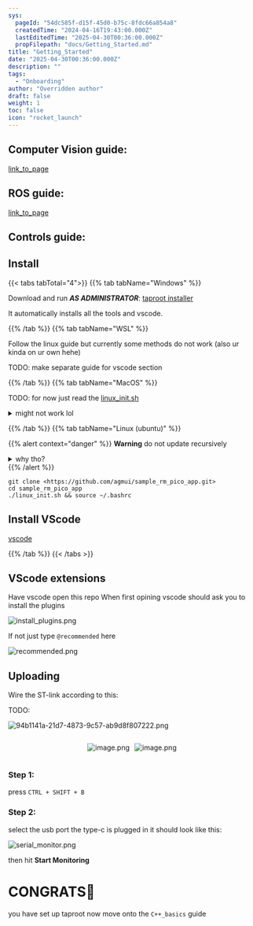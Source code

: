 ```yaml
---
sys:
  pageId: "54dc585f-d15f-45d0-b75c-8fdc66a854a8"
  createdTime: "2024-04-16T19:43:00.000Z"
  lastEditedTime: "2025-04-30T00:36:00.000Z"
  propFilepath: "docs/Getting_Started.md"
title: "Getting_Started"
date: "2025-04-30T00:36:00.000Z"
description: ""
tags:
  - "Onboarding"
author: "Overridden author"
draft: false
weight: 1
toc: false
icon: "rocket_launch"
---
```


## Computer Vision guide:

[link_to_page](86d45bc0-388b-4d26-8848-44f255f73d0e)

## ROS guide:

[link_to_page](3c76c1de-ec8f-46d6-8b0a-294005edc2d5)

## Controls guide:

## Install

{{< tabs tabTotal="4">}}
{{% tab tabName="Windows" %}}

Download and run _**AS ADMINISTRATOR**_: [taproot installer](https://github.com/Thornbots/TeachingFreshies/releases/tag/1.0)

It automatically installs all the tools and vscode.

{{% /tab %}}
{{% tab tabName="WSL" %}}

Follow the linux guide but currently some methods do not work (also ur kinda on ur own hehe)

TODO: make separate guide for vscode section

{{% /tab %}}
{{% tab tabName="MacOS" %}}

TODO: for now just read the [linux_init.sh](https://github.com/agmui/sample_rm_pico_app/blob/main/linux_init.sh)

<details>
<summary>might not work lol</summary>

`brew install libusb pkg-config`

Next install: [vscode](https://code.visualstudio.com/Download)

</details>

{{% /tab %}}
{{% tab tabName="Linux (ubuntu)" %}}

{{% alert context="danger" %}}
**Warning** do not update recursively
<details>
<summary>why tho?</summary>
There are some submodules that may go on for a while (like tinyusb) and I highly
recommend you don't need to get them.
If you want to see what submodules I update just look in `linux_init.sh`
</details>
{{% /alert %}}

```shell
git clone <https://github.com/agmui/sample_rm_pico_app.git>
cd sample_rm_pico_app
./linux_init.sh && source ~/.bashrc
```

## Install VScode

[vscode](https://code.visualstudio.com/Download)

{{% /tab %}}
{{< /tabs >}}

## VScode extensions

Have vscode open this repo
When first opining vscode should ask you to install the plugins

![install_plugins.png](https://prod-files-secure.s3.us-west-2.amazonaws.com/d518164a-d88e-44d1-a4ee-3adb3bd8bce0/89bd30f0-1825-4e77-867b-0a41ce370880/install_plugins.png?X-Amz-Algorithm=AWS4-HMAC-SHA256&X-Amz-Content-Sha256=UNSIGNED-PAYLOAD&X-Amz-Credential=ASIAZI2LB466QTSBK2L7%2F20250803%2Fus-west-2%2Fs3%2Faws4_request&X-Amz-Date=20250803T110728Z&X-Amz-Expires=3600&X-Amz-Security-Token=IQoJb3JpZ2luX2VjEPH%2F%2F%2F%2F%2F%2F%2F%2F%2F%2FwEaCXVzLXdlc3QtMiJHMEUCIDR%2F%2FLSriRXf%2B2BOVaw2CxVxCBK0TL74e2YIF5zSnXnmAiEArvT6zHFnSTAL06%2BH3g2mECt72ppw1uygXbuK6cTCKn8q%2FwMIKhAAGgw2Mzc0MjMxODM4MDUiDFmhMU%2FphVTtGT1efircA7zA%2B99H6mbZ62mJId%2BlRj3PaJ674Z2%2FmPyl3ZsePatLUbcQc8QkwiUB6qrX2EOKsGlfLZGbU7uAqrlIXd3KbGjkwJ3d3oSDYXonjcDi0pc6infyGXY%2BLEbFGd4idEzcxbFJE9oV%2BLOuTwkehA0kK21WiThRbQrlhEIzI3t%2FhDEBorNe6rju35bJwZxuiDYh7k0mXY9a1dVrYDBef6R4p%2FdbpGKOrMxo6pAbON%2BGx1fypCdp525UYUPFpGjYxdfd5n8kOuDDlDN9XCoCcDLlrhatY7ahkyIq01RsZSONY5kO0U8hqn5BTYHEQ9j04WnZyuBuJMd2JhzJo%2FZ9b%2F0smMx3ExV%2B3gxlJozf7nLI9jnhNWDiYuaKr1oIrjUj28PamskuAQ4kEoeG8QG4sUGd9tRV37O0LaPReBrl4EwYo%2FLBgjakUtswTmD5Hq%2FxDY46DCgxYhaixPQcRUkpHMTJ7%2BGaX77joiGJk%2B%2BkCw6m%2BtUoproqk9rQYEgVnMHCg1TD6y3MSmluCVAaYbYAejb12IOImfs1YzUKfSLv%2F9W3OY9XX1BfTHvIuIXUYx8xcwybU2ljqRy6%2BwJ4EptAOCJQ5AA%2BWLmvm%2BQK9Te5i49y6GgOGSgG2uXDCvEu1VYkMNDEvMQGOqUBf1PLJscRaEZftHJkoILSGrZs0LMarEQxKVopVMj6xZBFLXPe7tXfG96eK71ghrSmuy9Puu4tEsGeMpv3P5gaAZbq5ioX9BEToInUYKmLEjsKTLYnA47645VvY0YEX7siqrqsW3h9YyBcHmGUEQ%2BxEuDqmfXm6hBHWyik5X%2Bikha26RGPAitXmCUkbUXaAK1nEKu5eP2zl%2BmAgGl2adZAnZKQqYdy&X-Amz-Signature=e5a9387f1c30149c6017ac602f4cf3208c97fd79791dde49df5f800d0bffd238&X-Amz-SignedHeaders=host&x-amz-checksum-mode=ENABLED&x-id=GetObject)

If not just type `@recommended` here  

![recommended.png](https://prod-files-secure.s3.us-west-2.amazonaws.com/d518164a-d88e-44d1-a4ee-3adb3bd8bce0/61e661e9-5d85-4dfc-be0d-8d2097a5e793/recommended.png?X-Amz-Algorithm=AWS4-HMAC-SHA256&X-Amz-Content-Sha256=UNSIGNED-PAYLOAD&X-Amz-Credential=ASIAZI2LB466QTSBK2L7%2F20250803%2Fus-west-2%2Fs3%2Faws4_request&X-Amz-Date=20250803T110728Z&X-Amz-Expires=3600&X-Amz-Security-Token=IQoJb3JpZ2luX2VjEPH%2F%2F%2F%2F%2F%2F%2F%2F%2F%2FwEaCXVzLXdlc3QtMiJHMEUCIDR%2F%2FLSriRXf%2B2BOVaw2CxVxCBK0TL74e2YIF5zSnXnmAiEArvT6zHFnSTAL06%2BH3g2mECt72ppw1uygXbuK6cTCKn8q%2FwMIKhAAGgw2Mzc0MjMxODM4MDUiDFmhMU%2FphVTtGT1efircA7zA%2B99H6mbZ62mJId%2BlRj3PaJ674Z2%2FmPyl3ZsePatLUbcQc8QkwiUB6qrX2EOKsGlfLZGbU7uAqrlIXd3KbGjkwJ3d3oSDYXonjcDi0pc6infyGXY%2BLEbFGd4idEzcxbFJE9oV%2BLOuTwkehA0kK21WiThRbQrlhEIzI3t%2FhDEBorNe6rju35bJwZxuiDYh7k0mXY9a1dVrYDBef6R4p%2FdbpGKOrMxo6pAbON%2BGx1fypCdp525UYUPFpGjYxdfd5n8kOuDDlDN9XCoCcDLlrhatY7ahkyIq01RsZSONY5kO0U8hqn5BTYHEQ9j04WnZyuBuJMd2JhzJo%2FZ9b%2F0smMx3ExV%2B3gxlJozf7nLI9jnhNWDiYuaKr1oIrjUj28PamskuAQ4kEoeG8QG4sUGd9tRV37O0LaPReBrl4EwYo%2FLBgjakUtswTmD5Hq%2FxDY46DCgxYhaixPQcRUkpHMTJ7%2BGaX77joiGJk%2B%2BkCw6m%2BtUoproqk9rQYEgVnMHCg1TD6y3MSmluCVAaYbYAejb12IOImfs1YzUKfSLv%2F9W3OY9XX1BfTHvIuIXUYx8xcwybU2ljqRy6%2BwJ4EptAOCJQ5AA%2BWLmvm%2BQK9Te5i49y6GgOGSgG2uXDCvEu1VYkMNDEvMQGOqUBf1PLJscRaEZftHJkoILSGrZs0LMarEQxKVopVMj6xZBFLXPe7tXfG96eK71ghrSmuy9Puu4tEsGeMpv3P5gaAZbq5ioX9BEToInUYKmLEjsKTLYnA47645VvY0YEX7siqrqsW3h9YyBcHmGUEQ%2BxEuDqmfXm6hBHWyik5X%2Bikha26RGPAitXmCUkbUXaAK1nEKu5eP2zl%2BmAgGl2adZAnZKQqYdy&X-Amz-Signature=a2cc11f8d065629fd58f85e83f0fdc65b951e2669d0752379aa101a36377e722&X-Amz-SignedHeaders=host&x-amz-checksum-mode=ENABLED&x-id=GetObject)

## Uploading

Wire the ST-link according to this:

TODO:

![94b1141a-21d7-4873-9c57-ab9d8f807222.png](https://prod-files-secure.s3.us-west-2.amazonaws.com/d518164a-d88e-44d1-a4ee-3adb3bd8bce0/e5fad17d-ab82-4300-9f4c-505ab4b1202c/94b1141a-21d7-4873-9c57-ab9d8f807222.png?X-Amz-Algorithm=AWS4-HMAC-SHA256&X-Amz-Content-Sha256=UNSIGNED-PAYLOAD&X-Amz-Credential=ASIAZI2LB466QTSBK2L7%2F20250803%2Fus-west-2%2Fs3%2Faws4_request&X-Amz-Date=20250803T110728Z&X-Amz-Expires=3600&X-Amz-Security-Token=IQoJb3JpZ2luX2VjEPH%2F%2F%2F%2F%2F%2F%2F%2F%2F%2FwEaCXVzLXdlc3QtMiJHMEUCIDR%2F%2FLSriRXf%2B2BOVaw2CxVxCBK0TL74e2YIF5zSnXnmAiEArvT6zHFnSTAL06%2BH3g2mECt72ppw1uygXbuK6cTCKn8q%2FwMIKhAAGgw2Mzc0MjMxODM4MDUiDFmhMU%2FphVTtGT1efircA7zA%2B99H6mbZ62mJId%2BlRj3PaJ674Z2%2FmPyl3ZsePatLUbcQc8QkwiUB6qrX2EOKsGlfLZGbU7uAqrlIXd3KbGjkwJ3d3oSDYXonjcDi0pc6infyGXY%2BLEbFGd4idEzcxbFJE9oV%2BLOuTwkehA0kK21WiThRbQrlhEIzI3t%2FhDEBorNe6rju35bJwZxuiDYh7k0mXY9a1dVrYDBef6R4p%2FdbpGKOrMxo6pAbON%2BGx1fypCdp525UYUPFpGjYxdfd5n8kOuDDlDN9XCoCcDLlrhatY7ahkyIq01RsZSONY5kO0U8hqn5BTYHEQ9j04WnZyuBuJMd2JhzJo%2FZ9b%2F0smMx3ExV%2B3gxlJozf7nLI9jnhNWDiYuaKr1oIrjUj28PamskuAQ4kEoeG8QG4sUGd9tRV37O0LaPReBrl4EwYo%2FLBgjakUtswTmD5Hq%2FxDY46DCgxYhaixPQcRUkpHMTJ7%2BGaX77joiGJk%2B%2BkCw6m%2BtUoproqk9rQYEgVnMHCg1TD6y3MSmluCVAaYbYAejb12IOImfs1YzUKfSLv%2F9W3OY9XX1BfTHvIuIXUYx8xcwybU2ljqRy6%2BwJ4EptAOCJQ5AA%2BWLmvm%2BQK9Te5i49y6GgOGSgG2uXDCvEu1VYkMNDEvMQGOqUBf1PLJscRaEZftHJkoILSGrZs0LMarEQxKVopVMj6xZBFLXPe7tXfG96eK71ghrSmuy9Puu4tEsGeMpv3P5gaAZbq5ioX9BEToInUYKmLEjsKTLYnA47645VvY0YEX7siqrqsW3h9YyBcHmGUEQ%2BxEuDqmfXm6hBHWyik5X%2Bikha26RGPAitXmCUkbUXaAK1nEKu5eP2zl%2BmAgGl2adZAnZKQqYdy&X-Amz-Signature=442bf60a612a9f47878cd05ce9eff3c760e61159378c7733a1bbb5708e2f40d2&X-Amz-SignedHeaders=host&x-amz-checksum-mode=ENABLED&x-id=GetObject)

<div style="display: flex;flex-direction: row; column-gap:10px; max-width: 630px;justify-content: center;">
<div>

![image.png](https://prod-files-secure.s3.us-west-2.amazonaws.com/d518164a-d88e-44d1-a4ee-3adb3bd8bce0/210ecb78-1116-4d7b-b9b7-2292f66fa2c2/image.png?X-Amz-Algorithm=AWS4-HMAC-SHA256&X-Amz-Content-Sha256=UNSIGNED-PAYLOAD&X-Amz-Credential=ASIAZI2LB466WD4GFVDM%2F20250803%2Fus-west-2%2Fs3%2Faws4_request&X-Amz-Date=20250803T110730Z&X-Amz-Expires=3600&X-Amz-Security-Token=IQoJb3JpZ2luX2VjEPH%2F%2F%2F%2F%2F%2F%2F%2F%2F%2FwEaCXVzLXdlc3QtMiJHMEUCIH%2FRqawENgSkHGe75YOXfFZikdaniMK0rPtOPtHjCn15AiEAyXYrOkqipBZoUmE8WJQUa97jQrokRscRANOp2I2382wq%2FwMIKRAAGgw2Mzc0MjMxODM4MDUiDDaMkIXcWEojn%2BSGXSrcA6T7cA4da%2FMroK6SsiH1Jy8GBvq3Tgsqzx6vWoBQp6JvSNEm%2BnEpsE9yG8JQDe2xhfzCEDlqHMU%2BilnDztnuYNb6NeaGc1jJSxDqpXTmC5p9wjYEsKIdoX0CC1%2BXwdtkuWvaDKQ18bAawyqyOJd3geDQ3H6RpKsfrCtoyT2B9bZtFHuW9QWrM0BYPLVnJytE6OnZUvL0hhW4JEyAEM0ODuUjajVwCLa3Dj0pkpX%2BHNXp6wIbOzQZadzZPuFNu6cOSrAueopxBB2z%2BwCzWLxlxG8zIeXnzYtpwhf2MzIhxD6ONY81mXQtlF%2BNN%2BOEnczhfe03hC%2BrX1kjkR4ySbZNXOEvfYd0Np9EpaRBj2mqa%2FI%2Fa32uhPDEQrsHAb5ZxSIVCHOSeFcqGbkLgfDUr5nzTHFlEoS%2BfXD9ON%2Bohcs7kpxKmQB0vVzQA1W1sPVTOOT%2FiOILv2mq748Evbk6RooR9HhmNYFdph6afgGBE00VvoDP3UHonuk6BbSL%2BW3h%2ByJuDJvZCdB6iExRFrzcAdzVlRIlJIJ8NdJtwtvPYb37zoElZAn%2FV6YxUP5q9DBfRnIjvPlJhnlf1erL%2BHLZbSDabUhVZzhk2r1%2F7b1vjv1ZMfyPdgrxhoTySlpuJTCbMK%2B3vMQGOqUBvJr%2BcWjsoHs%2BNVIJw7gLl%2F3CjkP5kKkFpGHySfhRVoJKnYYKv1vwvaR%2FiiIFSSbxYpan6wupUH%2FfShtFiFW2FyRbgoNrYaV%2B1u7wKdsOYAByx6w7K4dAKip7WrOPxCFlITFVR2O7GpPG9oB70qDW88EUByz7hyMdzd1EEwzSZx2j6T1T9JSIaUadIlx2VFoQuZryksRZjYdouPlk8RePgD%2BlSNca&X-Amz-Signature=25a881b86386ea01a5ce60cde5111ecbee59fe628f0d1e422baab8ff5cc56dfc&X-Amz-SignedHeaders=host&x-amz-checksum-mode=ENABLED&x-id=GetObject)

</div>
<div>

![image.png](https://prod-files-secure.s3.us-west-2.amazonaws.com/d518164a-d88e-44d1-a4ee-3adb3bd8bce0/33a0fd0f-8ca6-4a86-8e09-26e95ded1fff/image.png?X-Amz-Algorithm=AWS4-HMAC-SHA256&X-Amz-Content-Sha256=UNSIGNED-PAYLOAD&X-Amz-Credential=ASIAZI2LB466WQKKK3A2%2F20250803%2Fus-west-2%2Fs3%2Faws4_request&X-Amz-Date=20250803T110732Z&X-Amz-Expires=3600&X-Amz-Security-Token=IQoJb3JpZ2luX2VjEPH%2F%2F%2F%2F%2F%2F%2F%2F%2F%2FwEaCXVzLXdlc3QtMiJHMEUCIQCE%2BRQmxmBtDqaUPU2W95Hg4eq0m%2B%2BPIfysyOFFMjT3YgIgM47x%2BdJBEZrb%2BWaO7y2LvkJUrGXGMlq9Nn8zrDQvK3Yq%2FwMIKhAAGgw2Mzc0MjMxODM4MDUiDMiGgsPRdQfFWY4yuircA3%2FMPaac06pP8xFqYV%2FMQLKQ8MXK1v4cd1nqe1cKcoM%2BG2oQqoZZfF%2FtfZgSs0qAc0PiYQzOT4b3arzS2iUhqmFWT%2FU29kM0pzfSrcSx6WuFdwOdUKQNwR20J4lHR8RjeRdhcePRAX6uPlReAANpXBcG29aNWgrdqULox48O4AbjmXNNhsQW0L%2B9N9EM6NJE9VJ7Aol%2B0SUtyiq6niPcCH6CArFH9x67Lep%2FuBAIcvNQQN6aIrqtwp4Yjeghdcl6%2B413D5R0F6YYJt0AYhoez2oauLcXHK0o7lUmRmMHIMhbYSdYpezGqxVACuzCo4bkIe9baxDvRXyw2b2ohj%2BFwp9fq6jwZopEgvYg8w2%2F9jJsnlA1TKZ1vdEyGA9D3jCZaBASngiLIC%2FcOULB5FfbSsTqLL1DiitVP%2BVBJZoCPIbR%2BFU3Qa%2BscKbbB%2BZCXDX6Wgu0F%2FUvnyEsaNC86shuu9Xy8jK3987a6y6EK38OQCO%2Bj3rngdMto0c3iMsBveCAtQmH%2FKjIUSXPjO7UkQkMSs%2BlwYoJNKjKqHEYJICNBD30SPC9nwtAo8MWGh59IfdYU9rAIFsNn0W6q6VO65fgOa0WUuDNtGuTV43nr7J2k5MbIh4GCz27dwVJGeeTMLrMvMQGOqUBSB9Cng4LPqElxaqGGFqAiRyiY3NsH9vzUxj6zB0XtlmIF1IoqfvcVFJlet4%2Fx9RPp%2FNAF3HCYkd%2F0CTlh%2B%2B4zjONiAg%2Bz0Ff%2B4kHw4T5DiFIr1a69mF0QWuuJJ0TPZHxFX5C7KfP3iORmnP31pk20Vc1NSFyk2TMZRoNxx4hBAu4j5F0q7ce4Na90iZHsaSBp89mEtn7f4q6Y0vaDpDpPgXxm8ea&X-Amz-Signature=645bc4fe8506272c5b2c5fbe929fa4fda15d2dca3522bc61c2b1e30319e46dd3&X-Amz-SignedHeaders=host&x-amz-checksum-mode=ENABLED&x-id=GetObject)

</div>
</div>

### Step 1:

press `CTRL + SHIFT + B`

### Step 2:

select the usb port the type-c is plugged in it should look like this:

![serial_monitor.png](https://prod-files-secure.s3.us-west-2.amazonaws.com/d518164a-d88e-44d1-a4ee-3adb3bd8bce0/f03f4774-05d4-4393-b6a0-d5efb6d315ab/serial_monitor.png?X-Amz-Algorithm=AWS4-HMAC-SHA256&X-Amz-Content-Sha256=UNSIGNED-PAYLOAD&X-Amz-Credential=ASIAZI2LB466QTSBK2L7%2F20250803%2Fus-west-2%2Fs3%2Faws4_request&X-Amz-Date=20250803T110728Z&X-Amz-Expires=3600&X-Amz-Security-Token=IQoJb3JpZ2luX2VjEPH%2F%2F%2F%2F%2F%2F%2F%2F%2F%2FwEaCXVzLXdlc3QtMiJHMEUCIDR%2F%2FLSriRXf%2B2BOVaw2CxVxCBK0TL74e2YIF5zSnXnmAiEArvT6zHFnSTAL06%2BH3g2mECt72ppw1uygXbuK6cTCKn8q%2FwMIKhAAGgw2Mzc0MjMxODM4MDUiDFmhMU%2FphVTtGT1efircA7zA%2B99H6mbZ62mJId%2BlRj3PaJ674Z2%2FmPyl3ZsePatLUbcQc8QkwiUB6qrX2EOKsGlfLZGbU7uAqrlIXd3KbGjkwJ3d3oSDYXonjcDi0pc6infyGXY%2BLEbFGd4idEzcxbFJE9oV%2BLOuTwkehA0kK21WiThRbQrlhEIzI3t%2FhDEBorNe6rju35bJwZxuiDYh7k0mXY9a1dVrYDBef6R4p%2FdbpGKOrMxo6pAbON%2BGx1fypCdp525UYUPFpGjYxdfd5n8kOuDDlDN9XCoCcDLlrhatY7ahkyIq01RsZSONY5kO0U8hqn5BTYHEQ9j04WnZyuBuJMd2JhzJo%2FZ9b%2F0smMx3ExV%2B3gxlJozf7nLI9jnhNWDiYuaKr1oIrjUj28PamskuAQ4kEoeG8QG4sUGd9tRV37O0LaPReBrl4EwYo%2FLBgjakUtswTmD5Hq%2FxDY46DCgxYhaixPQcRUkpHMTJ7%2BGaX77joiGJk%2B%2BkCw6m%2BtUoproqk9rQYEgVnMHCg1TD6y3MSmluCVAaYbYAejb12IOImfs1YzUKfSLv%2F9W3OY9XX1BfTHvIuIXUYx8xcwybU2ljqRy6%2BwJ4EptAOCJQ5AA%2BWLmvm%2BQK9Te5i49y6GgOGSgG2uXDCvEu1VYkMNDEvMQGOqUBf1PLJscRaEZftHJkoILSGrZs0LMarEQxKVopVMj6xZBFLXPe7tXfG96eK71ghrSmuy9Puu4tEsGeMpv3P5gaAZbq5ioX9BEToInUYKmLEjsKTLYnA47645VvY0YEX7siqrqsW3h9YyBcHmGUEQ%2BxEuDqmfXm6hBHWyik5X%2Bikha26RGPAitXmCUkbUXaAK1nEKu5eP2zl%2BmAgGl2adZAnZKQqYdy&X-Amz-Signature=64517faa503eeb7dd98afc1665ea3450c8c9825d13d356960a068c869070dc88&X-Amz-SignedHeaders=host&x-amz-checksum-mode=ENABLED&x-id=GetObject)

then hit **Start Monitoring**

# CONGRATS🎉

you have set up taproot now move onto the `C++_basics` guide

